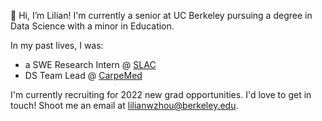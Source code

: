🤠 Hi, I’m Lilian! I'm currently a senior at UC Berkeley pursuing a degree in Data Science with a minor in Education. 

In my past lives, I was: 

- a SWE Research Intern @ [SLAC](https://www6.slac.stanford.edu/)
- DS Team Lead @ [CarpeMed](https://www.carpemedtravel.com/) 

I'm currently recruiting for 2022 new grad opportunities. I'd love to get in touch! Shoot me an email at lilianwzhou@berkeley.edu. 

